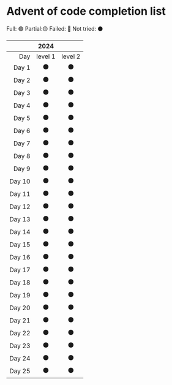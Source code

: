 # Advent of code completion list

Full: 🟢
Partial:🟡
Failed: 🔴
Not tried: ⚫

|       |2024   |       |  
|------:|:-----:|:-----:| 
|Day    |level 1|level 2|
|Day 1  | ⚫    | ⚫    |   
|Day 2  | ⚫    | ⚫    | 
|Day 3  | ⚫    | ⚫    |
|Day 4  | ⚫    | ⚫    |
|Day 5  | ⚫    | ⚫    |
|Day 6  | ⚫    | ⚫    |
|Day 7  | ⚫    | ⚫    |
|Day 8  | ⚫    | ⚫    |
|Day 9  | ⚫    | ⚫    |
|Day 10 | ⚫    | ⚫    |
|Day 11 | ⚫    | ⚫    |
|Day 12 | ⚫    | ⚫    |
|Day 13 | ⚫    | ⚫    |
|Day 14 | ⚫    | ⚫    |
|Day 15 | ⚫    | ⚫    |
|Day 16 | ⚫    | ⚫    |
|Day 17 | ⚫    | ⚫    |
|Day 18 | ⚫    | ⚫    |
|Day 19 | ⚫    | ⚫    |
|Day 20 | ⚫    | ⚫    |
|Day 21 | ⚫    | ⚫    |
|Day 22 | ⚫    | ⚫    |
|Day 23 | ⚫    | ⚫    |
|Day 24 | ⚫    | ⚫    |
|Day 25 | ⚫    | ⚫    |